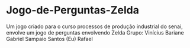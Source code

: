 # Jogo-de-Perguntas-Zelda
Um jogo criado para o curso processos de produção industrial do senai, envolve um jogo de perguntas envolvendo Zelda
Grupo:
Vinícius Bariane
Gabriel Sampaio Santos (Eu)
Rafael 
